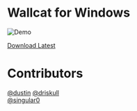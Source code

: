 Wallcat for Windows
==============================

![Demo](https://github.com/PaitoAnderson/WallcatWindows/raw/master/demo.png)

[Download Latest](https://github.com/PaitoAnderson/WallcatWindows/releases/latest)

Contributors
============
[@dustin](https://github.com/dustinsenos)
[@driskull](https://github.com/driskull)  
[@singular0](https://github.com/singular0)  
